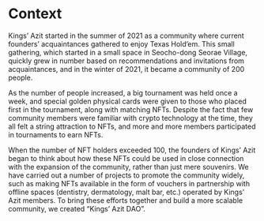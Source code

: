 # Context

Kings’ Azit started in the summer of 2021 as a community where current founders’ acquaintances gathered to enjoy Texas Hold’em. This small gathering, which started in a small space in Seocho-dong Seorae Village, quickly grew in number based on recommendations and invitations from acquaintances, and in the winter of 2021, it became a community of 200 people.

As the number of people increased, a big tournament was held once a week, and special golden physical cards were given to those who placed first in the tournament, along with matching NFTs. Despite the fact that few community members were familiar with crypto technology at the time, they all felt a string attraction to NFTs, and more and more members participated in tournaments to earn NFTs.

When the number of NFT holders exceeded 100, the founders of Kings’ Azit began to think about how these NFTs could be used in close connection with the expansion of the community, rather than just mere souvenirs. We have carried out a number of projects to promote the community widely, such as making NFTs available in the form of vouchers in partnership with offline spaces (dentistry, dermatology, malt bar, etc.) operated by Kings' Azit members. To bring these efforts together and build a more scalable community, we created “Kings’ Azit DAO”.
